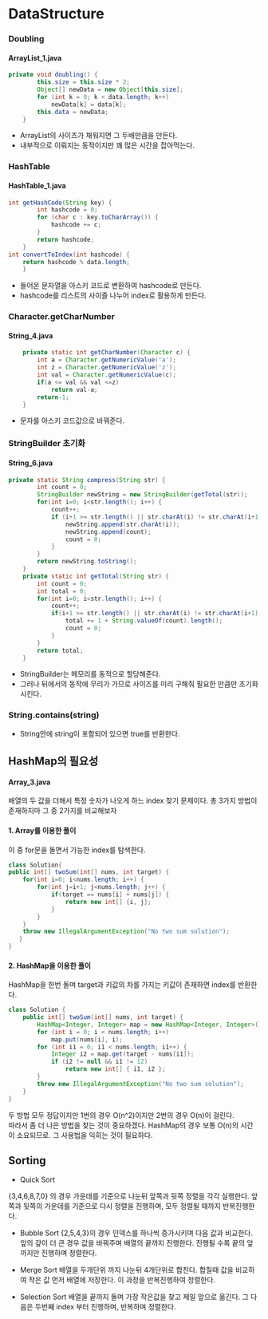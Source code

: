 # DataStructure

### Doubling
#### ArrayList_1.java
```java
private void doubling() {
		this.size = this.size * 2;
		Object[] newData = new Object[this.size];
		for (int k = 0; k < data.length; k++)
			newData[k] = data[k];
		this.data = newData;
	}
```
- ArrayList의 사이즈가 채워지면 그 두배만큼을 만든다.
- 내부적으로 이뤄지는 동작이지만 꽤 많은 시간을 잡아먹는다.

### HashTable
#### HashTable_1.java
```java
int getHashCode(String key) {
		int hashcode = 0;
		for (char c : key.toCharArray()) {
			hashcode += c;
		}
		return hashcode;
	}
int convertToIndex(int hashcode) {
	return hashcode % data.length;
	}
```
- 들어온 문자열을 아스키 코드로 변환하여 hashcode로 만든다.
- hashcode를 리스트의 사이즐 나누어 index로 활용하게 만든다.

### Character.getCharNumber
#### String_4.java
```java
	private static int getCharNumber(Character c) {
		int a = Character.getNumericValue('a');
		int z = Character.getNumericValue('z');
		int val = Character.getNumericValue(c);
		if(a <= val && val <=z)
			return val-a;
		return-1;
	}
```
- 문자를 아스키 코드값으로 바꿔준다.

### StringBuilder 초기화
#### String_6.java
```java
private static String compress(String str) {
		int count = 0;
		StringBuilder newString = new StringBuilder(getTotal(str));
		for(int i=0; i<str.length(); i++) {
			count++;
			if (i+1 >= str.length() || str.charAt(i) != str.charAt(i+1)) {
				newString.append(str.charAt(i));
				newString.append(count);
				count = 0;
			}
		}
		return newString.toString();
	}
	private static int getTotal(String str) {
		int count = 0;
		int total = 0;
		for(int i=0; i<str.length(); i++) {
			count++;
			if(i+1 >= str.length() || str.charAt(i) != str.charAt(i+1)) {
				total += 1 + String.valueOf(count).length();
				count = 0;
			}
		}
		return total;
	}	
```
- StringBuilder는 메모리를 동적으로 할당해준다.
- 그러나 뒤에서의 동작에 무리가 가므로 사이즈를 미리 구해줘 필요한 만큼만 초기화 시킨다.



### String.contains(string)

- String안에 string이 포함되어 있으면 true를 반환한다.



## HashMap의 필요성
#### Array_3.java
배열의 두 값을 더해서 특정 숫자가 나오게 하느 index 찾기 문제이다.
총 3가지 방법이 존재하지마 그 중 2가지를 비교해보자

#### 1. Array를 이용한 풀이
이 중 for문을 돌면서 가능한 index를 탐색한다.
```java
class Solution{	
public int[] twoSum(int[] nums, int target) {
	for(int i=0; i<nums.length; i++) {
		for(int j=i+1; j<nums.length; j++) {
			if(target == nums[i] + nums[j]) {
				return new int[] {i, j};
			}
		}
	}
	throw new IllegalArgumentException("No two sum solution");
   }
}
```


#### 2. HashMap을 이용한 풀이
HashMap을 한번 돌며 target과 키값의 차를 가지는 키값이 존재하면 index를 반환한다.
```java
class Solution {
	public int[] twoSum(int[] nums, int target) {
		HashMap<Integer, Integer> map = new HashMap<Integer, Integer>();
		for (int i = 0; i < nums.length; i++)
			map.put(nums[i], i);
		for (int i1 = 0; i1 < nums.length; i1++) {
			Integer i2 = map.get(target - nums[i1]);
			if (i2 != null && i1 != 12)
				return new int[] { i1, i2 };
		}
		throw new IllegalArgumentException("No two sum solution");
	}
}
```  
두 방법 모두 정답이지만 1번의 경우 O(n^2)이지만 2번의 경우 O(n)이 걸린다.  
따라서 좀 더 나은 방법을 찾는 것이 중요하겠다. HashMap의 경우 보통 O(n)의 시간이 소요되므로. 
그 사용법을 익히는 것이 필요하다.



## Sorting
- Quick Sort

{3,4,6,8,7,0} 의 경우 가운데를 기준으로 나눈뒤 앞쪽과 뒷쪽 정렬을 각각 실행한다.
앞쪽과 뒷쪽의 가운데를 기준으로 다시 정렬을 진행하며, 모두 정렬될 때까지 반복진행한다.


- Bubble Sort
{2,5,4,3}의 경우 인덱스를 하나씩 증가시키며 다음 값과 비교한다.
앞의 갚이 더 큰 경우 값을 바꿔주며 배열의 끝까지 진행한다.
진행될 수록 끝의 앞까지만 진행하며 정렬한다.


- Merge Sort
배열을 두개단위 까지 나눈뒤 4개단위로 합친다.
합칠때 값을 비교하여 작은 값 먼저 배열에 저장한다. 이 과정을 반복진행하여 정렬한다.


- Selection Sort
배열을 끝까지 돌며 가장 작은값을 찾고 제일 앞으로 옮긴다.
그 다음은 두번째 index 부터 진행하며, 반복하며 정렬한다.


